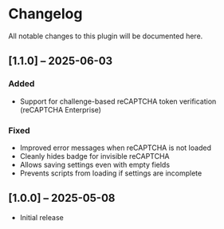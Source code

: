 # Changelog

All notable changes to this plugin will be documented here.

## [1.1.0] – 2025-06-03

### Added

- Support for challenge-based reCAPTCHA token verification (reCAPTCHA Enterprise)

### Fixed

- Improved error messages when reCAPTCHA is not loaded
- Cleanly hides badge for invisible reCAPTCHA
- Allows saving settings even with empty fields
- Prevents scripts from loading if settings are incomplete

## [1.0.0] – 2025-05-08

- Initial release
